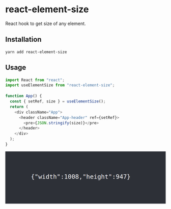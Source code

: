 # react-element-size

React hook to get size of any element.

## Installation

```
yarn add react-element-size
```

## Usage

```javascript
import React from "react";
import useElementSize from "react-element-size";

function App() {
  const { setRef, size } = useElementSize();
  return (
    <div className="App">
      <header className="App-header" ref={setRef}>
        <pre>{JSON.stringify(size)}</pre>
      </header>
    </div>
  );
}
```

![demo](./demo-min.png)
